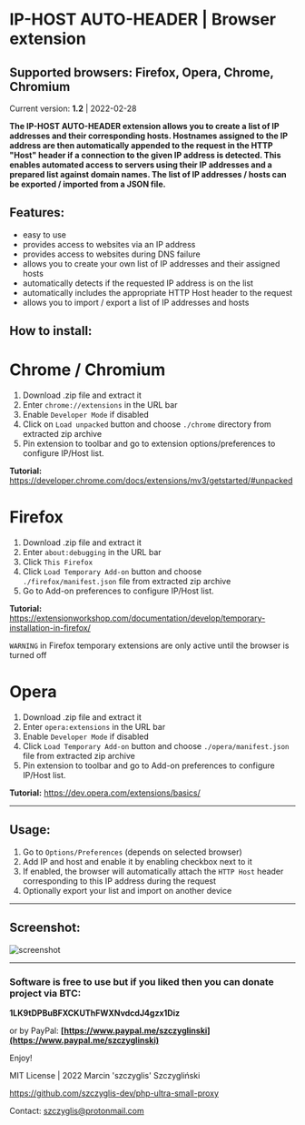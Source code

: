 # IP-HOST AUTO-HEADER | Browser extension
## Supported browsers: Firefox, Opera, Chrome, Chromium

Current version: **1.2** | 2022-02-28

**The IP-HOST AUTO-HEADER extension allows you to create a list of IP addresses and their corresponding hosts.
Hostnames assigned to the IP address are then automatically appended to the request in the HTTP "Host" header if a connection to the given IP address is detected. This enables automated access to servers using their IP addresses and a prepared list against domain names. The list of IP addresses / hosts can be exported / imported from a JSON file.**

## Features:

- easy to use
- provides access to websites via an IP address
- provides access to websites during DNS failure
- allows you to create your own list of IP addresses and their assigned hosts
- automatically detects if the requested IP address is on the list
- automatically includes the appropriate HTTP Host header to the request
- allows you to import / export a list of IP addresses and hosts

## How to install:

# Chrome / Chromium

1) Download .zip file and extract it
2) Enter `chrome://extensions` in the URL bar
3) Enable `Developer Mode` if disabled
4) Click on `Load unpacked` button and choose `./chrome` directory from extracted zip archive
5) Pin extension to toolbar and go to extension options/preferences to configure IP/Host list.

**Tutorial:** https://developer.chrome.com/docs/extensions/mv3/getstarted/#unpacked

# Firefox

1) Download .zip file and extract it
2) Enter `about:debugging` in the URL bar
3) Click `This Firefox`
4) Click `Load Temporary Add-on` button and choose `./firefox/manifest.json` file from extracted zip archive
5) Go to Add-on preferences to configure IP/Host list.

**Tutorial:** https://extensionworkshop.com/documentation/develop/temporary-installation-in-firefox/

`WARNING` in Firefox temporary extensions are only active until the browser is turned off

# Opera

1) Download .zip file and extract it
2) Enter `opera:extensions` in the URL bar
3) Enable `Developer Mode` if disabled
4) Click `Load Temporary Add-on` button and choose `./opera/manifest.json` file from extracted zip archive
5) Pin extension to toolbar and go to Add-on preferences to configure IP/Host list.

**Tutorial:** https://dev.opera.com/extensions/basics/

---

## Usage:

1) Go to `Options/Preferences` (depends on selected browser)
2) Add IP and host and enable it by enabling checkbox next to it
3) If enabled, the browser will automatically attach the `HTTP Host` header corresponding to this IP address during the request
4) Optionally export your list and import on another device

---

## Screenshot:

![screenshot](https://user-images.githubusercontent.com/61396542/155732772-a52927c5-058b-4290-8fae-ab8871fcd09e.png)

---
 
### Software is free to use but if you liked then you can donate project via BTC: 

**1LK9tDPBuBFXCKUThFWXNvdcdJ4gzx1Diz**

or by PayPal:
 **[https://www.paypal.me/szczyglinski](https://www.paypal.me/szczyglinski)**


Enjoy!

MIT License | 2022 Marcin 'szczyglis' Szczygliński

https://github.com/szczyglis-dev/php-ultra-small-proxy

Contact: szczyglis@protonmail.com
